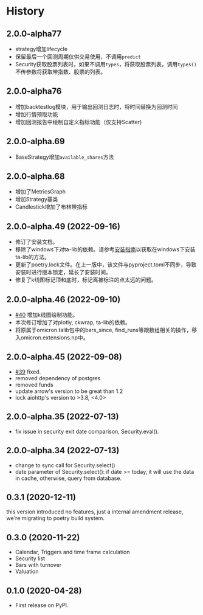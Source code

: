 # History

## 2.0.0-alpha77
* strategy增加lifecycle
* 保留最后一个回测周期仅供交易使用，不调用`predict`
* Security获取股票列表时，如果不调用`types`，将获取股票列表，调用`types()`不传参数将获取带指数、股票的列表。
## 2.0.0-alpha76
* 增加backtestlog模块，用于输出回测日志时，将时间替换为回测时间
* 增加行情预取功能
* 增加回测报告中绘制自定义指标功能（仅支持Scatter)
## 2.0.0-alpha.69
* BaseStrategy增加`available_shares`方法
## 2.0.0-alpha.68
* 增加了MetricsGraph
* 增加Strategy基类
* Candlestick增加了布林带指标
## 2.0.0-alpha.49 (2022-09-16)
* 修订了安装文档。
* 移除了windows下对ta-lib的依赖。请参考[安装指南](docs/installation.md)以获取在windows下安装ta-lib的方法。
* 更新了poetry.lock文件。在上一版中，该文件与pyproject.toml不同步，导致安装时进行版本锁定，延长了安装时间。
* 修复了k线图标记顶和底时，标记离被标注的点太远的问题。
## 2.0.0-alpha.46 (2022-09-10)
* [#40](https://github.com/zillionare/omicron/issues/40) 增加k线图绘制功能。
* 本次修订增加了对plotly, ckwrap, ta-lib的依赖。
* 将原属于omicron.talib包中的bars_since, find_runs等跟数组相关的操作，移入omicron.extensions.np中。
## 2.0.0-alpha.45 (2022-09-08)
* [#39](https://github.com/zillionare/omicron/issues/39) fixed.
* removed dependency of postgres
* removed funds
* update arrow's version to be great than 1.2
* lock aiohttp's version to >3.8, <4.0>
## 2.0.0-alpha.35 (2022-07-13)

* fix issue in security exit date comparison, Security.eval().

## 2.0.0-alpha.34 (2022-07-13)

* change to sync call for Security.select()
* date parameter of Security.select(): if date >= today, it will use the data in cache, otherwise, query from database.

## 0.3.1 (2020-12-11)

this version introduced no features, just a internal amendment release, we're migrating to poetry build system.

## 0.3.0 (2020-11-22)

* Calendar, Triggers and time frame calculation
* Security list
* Bars with turnover
* Valuation
## 0.1.0 (2020-04-28)


* First release on PyPI.
